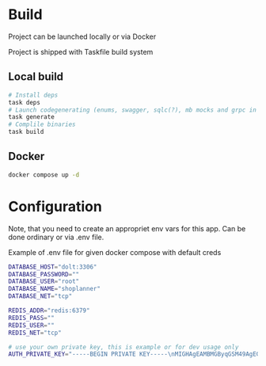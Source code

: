 # Build

Project can be launched locally or via Docker

Project is shipped with Taskfile build system

## Local build

```bash
# Install deps
task deps
# Launch codegenerating (enums, swagger, sqlc(?), mb mocks and grpc in future)
task generate
# Complile binaries
task build
```

## Docker
```bash
docker compose up -d
```

# Configuration

Note, that you need to create an appropriet env vars for this app.
Can be done ordinary or via .env file.

Example of .env file for given docker compose with default creds
```bash
DATABASE_HOST="dolt:3306"
DATABASE_PASSWORD=""
DATABASE_USER="root"
DATABASE_NAME="shoplanner"
DATABASE_NET="tcp"

REDIS_ADDR="redis:6379"
REDIS_PASS=""
REDIS_USER=""
REDIS_NET="tcp"

# use your own private key, this is example or for dev usage only
AUTH_PRIVATE_KEY="-----BEGIN PRIVATE KEY-----\nMIGHAgEAMBMGByqGSM49AgEGCCqGSM49AwEHBG0wawIBAQQgcNWfMdC3QeMJlyS9\nH3xppu3gyjqZgeERTrBwyMAw6WGhRANCAAReuHw8bPa/vzs/1TJOwN3HDFRNa1DP\ng2gNyMq5z8S4/uMlS/zf1mfNIH1WZvkRVNIP3Iy1WS90rTyP/+rY+DYz\n-----END PRIVATE KEY-----\n"
```



